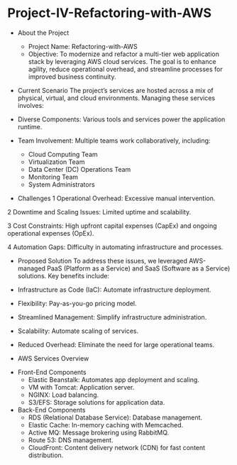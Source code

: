 # Project-IV-Refactoring-with-AWS

* About the Project
  * Project Name: Refactoring-with-AWS
  * Objective: To modernize and refactor a multi-tier web application stack by leveraging AWS cloud services. The goal is to enhance agility, reduce operational overhead, and streamline processes for improved business continuity.
 
* Current Scenario
The project’s services are hosted across a mix of physical, virtual, and cloud environments. Managing these services involves:

* Diverse Components: Various tools and services power the application runtime.
* Team Involvement: Multiple teams work collaboratively, including:
  - Cloud Computing Team
  - Virtualization Team
  - Data Center (DC) Operations Team
  - Monitoring Team
  - System Administrators

* Challenges
 1 Operational Overhead: Excessive manual intervention.
  
 2 Downtime and Scaling Issues: Limited uptime and scalability.
 
 3 Cost Constraints: High upfront capital expenses (CapEx) and ongoing operational expenses (OpEx).
 
 4 Automation Gaps: Difficulty in automating infrastructure and processes.

 * Proposed Solution
To address these issues, we leveraged AWS-managed PaaS (Platform as a Service) and SaaS (Software as a Service) solutions. Key benefits include:

  * Infrastructure as Code (IaC): Automate infrastructure deployment.
  * Flexibility: Pay-as-you-go pricing model.
  * Streamlined Management: Simplify infrastructure administration.
  * Scalability: Automate scaling of services.
  * Reduced Overhead: Eliminate the need for large operational teams.

* AWS Services Overview
 - Front-End Components
   * Elastic Beanstalk: Automates app deployment and scaling.
   * VM with Tomcat: Application server.
   * NGINX: Load balancing.
   * S3/EFS: Storage solutions for application data.
 - Back-End Components
   * RDS (Relational Database Service): Database management.
   * Elastic Cache: In-memory caching with Memcached.
   * Active MQ: Message brokering using RabbitMQ.
   * Route 53: DNS management.
   * CloudFront: Content delivery network (CDN) for fast content distribution.

